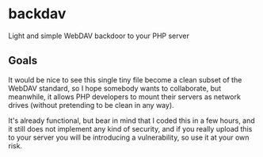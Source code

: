 backdav
=======

Light and simple WebDAV backdoor to your PHP server

Goals
-----

It would be nice to see this single tiny file become a clean subset 
of the WebDAV standard, so I hope somebody wants to collaborate, 
but meanwhile, it allows PHP developers to mount their servers as 
network drives (without pretending to be clean in any way).

It's already functional, but bear in mind that I coded this in a 
few hours, and it still does not implement any kind of security,
and if you really upload this to your server you will be introducing
a vulnerability, so use it at your own risk.

